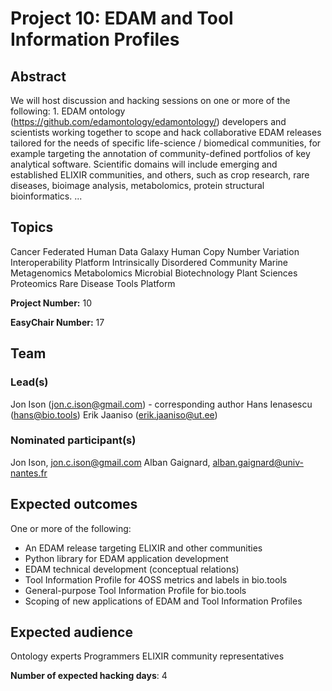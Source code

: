 # Project 10: EDAM and Tool Information Profiles

## Abstract

We will host discussion and hacking sessions on one or more of the following: 1. EDAM ontology (https://github.com/edamontology/edamontology/) developers and scientists working together to scope and hack collaborative EDAM releases tailored for the needs of specific life-science / biomedical communities, for example targeting the annotation of community-defined portfolios of key analytical software. Scientific domains will include emerging and established ELIXIR communities, and others, such as crop research, rare diseases, bioimage analysis, metabolomics, protein structural bioinformatics. ...

## Topics

Cancer
 Federated Human Data
 Galaxy
 Human Copy Number Variation
 Interoperability Platform
 Intrinsically Disordered Community
 Marine Metagenomics
 Metabolomics
 Microbial Biotechnology
 Plant Sciences
 Proteomics
 Rare Disease
 Tools Platform

**Project Number:** 10



**EasyChair Number:** 17

## Team

### Lead(s)

Jon Ison (jon.c.ison@gmail.com) - corresponding author
 Hans Ienasescu (hans@bio.tools) 
 Erik Jaaniso (erik.jaaniso@ut.ee)

### Nominated participant(s)

Jon Ison, jon.c.ison@gmail.com
 Alban Gaignard, alban.gaignard@univ-nantes.fr

## Expected outcomes

One or more of the following:
 * An EDAM release targeting ELIXIR and other communities 
 * Python library for EDAM application development
 * EDAM technical development (conceptual relations)
 * Tool Information Profile for 4OSS metrics and labels in bio.tools
 * General-purpose Tool Information Profile for bio.tools
 * Scoping of new applications of EDAM and Tool Information Profiles

## Expected audience

Ontology experts
 Programmers
 ELIXIR community representatives

**Number of expected hacking days**: 4

